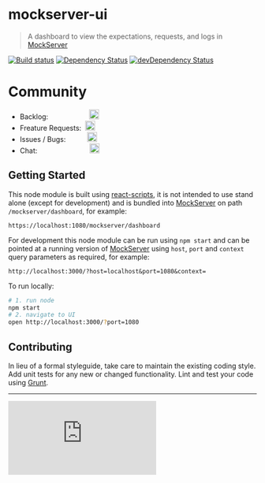 # mockserver-ui 

> A dashboard to view the expectations, requests, and logs in [MockServer](http://mock-server.com/)

[![Build status](https://badge.buildkite.com/a1d7b386b768855f167d5104bc4e71cd6176e84af4faf09024.svg?style=square&theme=slack)](https://buildkite.com/mockserver/mockserver-ui) [![Dependency Status](https://david-dm.org/mock-server/mockserver-ui.png)](https://david-dm.org/mock-server/mockserver-ui) [![devDependency Status](https://david-dm.org/mock-server/mockserver-ui/dev-status.png)](https://david-dm.org/mock-server/mockserver-ui#info=devDependencies)  

# Community

* Backlog:&nbsp;&nbsp;&nbsp;&nbsp;&nbsp;&nbsp;&nbsp;&nbsp;&nbsp;&nbsp;&nbsp;&nbsp;&nbsp;&nbsp;&nbsp;&nbsp;&nbsp;&nbsp;&nbsp;&nbsp;&nbsp;<a href="https://trello.com/b/dsfTCP46/mockserver" target="_blank"><img height="20px" src="http://mock-server.com/images/trello_badge-md.png" alt="Trello Backlog"></a>
* Freature Requests:&nbsp;&nbsp;<a href="https://github.com/mock-server/mockserver/issues"><img height="20px" src="http://mock-server.com/images/GitHub_Logo-md.png" alt="Github Issues"></a>
* Issues / Bugs:&nbsp;&nbsp;&nbsp;&nbsp;&nbsp;&nbsp;&nbsp;&nbsp;&nbsp;&nbsp;&nbsp;<a href="https://github.com/mock-server/mockserver/issues"><img height="20px" src="http://mock-server.com/images/GitHub_Logo-md.png" alt="Github Issues"></a>
* Chat:&nbsp;&nbsp;&nbsp;&nbsp;&nbsp;&nbsp;&nbsp;&nbsp;&nbsp;&nbsp;&nbsp;&nbsp;&nbsp;&nbsp;&nbsp;&nbsp;&nbsp;&nbsp;&nbsp;&nbsp;&nbsp;&nbsp;&nbsp;&nbsp;&nbsp;&nbsp;&nbsp;<a href="https://join-mock-server-slack.herokuapp.com" target="_blank"><img height="20px" src="http://mock-server.com/images/slack-logo-slim-md.png" alt="Join Slack"></a>

## Getting Started
This node module is built using [react-scripts](https://www.npmjs.com/package/react-scripts), it is not intended to use stand alone (except for development) and is bundled into [MockServer](http://mock-server.com/) on path `/mockserver/dashboard`, for example:
```
https://localhost:1080/mockserver/dashboard
```

For development this node module can be run using `npm start` and can be pointed at a running version of [MockServer](http://mock-server.com/) using `host`, `port` and `context` query parameters as required, for example: 
```
http://localhost:3000/?host=localhost&port=1080&context=
```

To run locally:
```bash
# 1. run node 
npm start
# 2. navigate to UI
open http://localhost:3000/?port=1080
```

## Contributing
In lieu of a formal styleguide, take care to maintain the existing coding style. Add unit tests for any new or changed functionality. Lint and test your code using [Grunt](http://gruntjs.com/).

---

[![Analytics](https://ga-beacon.appspot.com/UA-32687194-4/mockserver-ui/README.md)](https://github.com/igrigorik/ga-beacon)
